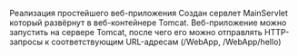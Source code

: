 Реализация простейшего веб-приложения
Создан сервлет MainServlet который развёрнут в веб-контейнере Tomcat.
Веб-приложение можно запустить на сервере Tomcat, после чего его можно отправлять HTTP-запросы к соответствующим URL-адресам (/WebApp, /WebApp/hello)
